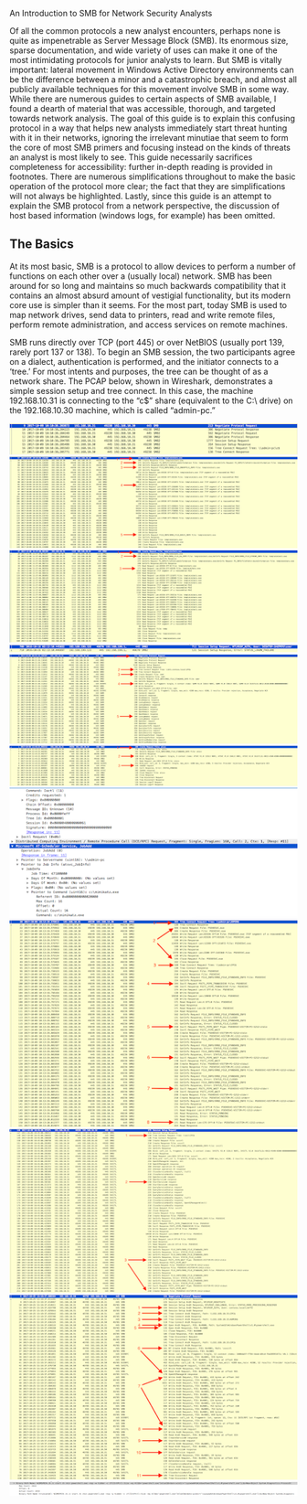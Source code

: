 An Introduction to SMB for Network Security Analysts

Of all the common protocols a new analyst encounters, perhaps none is quite as impenetrable as Server Message Block (SMB). Its enormous size, sparse documentation, and wide variety of uses can make it one of the most intimidating protocols for junior analysts to learn. But SMB is vitally important: lateral movement in Windows Active Directory environments can be the difference between a minor and a catastrophic breach, and almost all publicly available techniques for this movement involve SMB in some way. While there are numerous guides to certain aspects of SMB available, I found a dearth of material that was accessible, thorough, and targeted towards network analysis. The goal of this guide is to explain this confusing protocol in a way that helps new analysts immediately start threat hunting with it in their networks, ignoring the irrelevant minutiae that seem to form the core of most SMB primers and focusing instead on the kinds of threats an analyst is most likely to see. This guide necessarily sacrifices completeness for accessibility: further in-depth reading is provided in footnotes. There are numerous simplifications throughout to make the basic operation of the protocol more clear; the fact that they are simplifications will not always be highlighted. Lastly, since this guide is an attempt to explain the SMB protocol from a network perspective, the discussion of host based information (windows logs, for example) has been omitted. 

## The Basics

At its most basic, SMB is a protocol to allow devices to perform a number of functions on each other over a (usually local) network. SMB has been around for so long and maintains so much backwards compatibility that it contains an almost absurd amount of vestigial functionality, but its modern core use is simpler than it seems. For the most part, today SMB is used to map network drives, send data to printers, read and write remote files, perform remote administration, and access services on remote machines. 

SMB runs directly over TCP (port 445) or over NetBIOS (usually port 139, rarely port 137 or 138). To begin an SMB session, the two participants agree on a dialect, authentication is performed, and the initiator connects to a ‘tree.’ For most intents and purposes, the tree can be thought of as a network share. The PCAP below, shown in Wireshark, demonstrates a simple session setup and tree connect. In this case, the machine 192.168.10.31 is connecting to the “c$” share (equivalent to the C:\ drive) on the 192.168.10.30 machine, which is called “admin-pc.” 

![Image of Yaktocat](images/smb_image_1.png)
![Image of Yaktocat](https://github.com/401trg/401trg.github.io/blob/4505254f97ef62e62752fb51978244e6a5b27814/assets/images/smb_image_2.png)
![Image of Yaktocat](https://github.com/401trg/401trg.github.io/blob/4505254f97ef62e62752fb51978244e6a5b27814/assets/images/smb_image_3.png)
![Image of Yaktocat](https://github.com/401trg/401trg.github.io/blob/4505254f97ef62e62752fb51978244e6a5b27814/assets/images/smb_image_4.png)
![Image of Yaktocat](https://github.com/401trg/401trg.github.io/blob/4505254f97ef62e62752fb51978244e6a5b27814/assets/images/smb_image_5.png)
![Image of Yaktocat](https://github.com/401trg/401trg.github.io/blob/4505254f97ef62e62752fb51978244e6a5b27814/assets/images/smb_image_6.png)
![Image of Yaktocat](https://github.com/401trg/401trg.github.io/blob/4505254f97ef62e62752fb51978244e6a5b27814/assets/images/smb_image_7.png)
![Image of Yaktocat](https://github.com/401trg/401trg.github.io/blob/4505254f97ef62e62752fb51978244e6a5b27814/assets/images/smb_image_8.png)
![Image of Yaktocat](https://github.com/401trg/401trg.github.io/blob/4505254f97ef62e62752fb51978244e6a5b27814/assets/images/smb_image_9.png)
![Image of Yaktocat](https://github.com/401trg/401trg.github.io/blob/4505254f97ef62e62752fb51978244e6a5b27814/assets/images/smb_image_10.png)
![Image of Yaktocat](https://github.com/401trg/401trg.github.io/blob/4505254f97ef62e62752fb51978244e6a5b27814/assets/images/smb_image_11.png)


